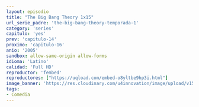 ```yaml
---
layout: episodio
title: "The Big Bang Theory 1x15"
url_serie_padre: 'the-big-bang-theory-temporada-1'
category: 'series'
capitulo: 'yes'
prev: 'capitulo-14'
proximo: 'capitulo-16'
anio: '2005'
sandbox: allow-same-origin allow-forms
idioma: 'Latino'
calidad: 'Full HD'
reproductor: 'fembed'
reproductores: ["https://uqload.com/embed-o8yltbe9hp3i.html"]
image_banner: 'https://res.cloudinary.com/u4innovation/image/upload/v1561429447/big-bang-temporada1banner-min_rlp7il.jpg'
tags:
- Comedia
---
```













